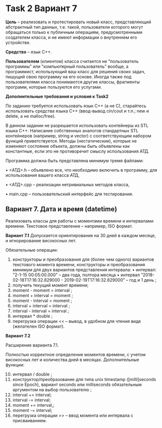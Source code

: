 # Task 2 Вариант 7
**Цель** – реализовать и протестировать новый класс, представляющий абстрактный тип данных, т.е. такой,
пользователи которого могут обращаться только к публичным операциям, предусмотренными создателем класса,
и не имеют информации о внутреннем его устройстве.

**Средство** – язык С++.

**Пользователем** (клиентом) класса считается не "пользователь программы" или "компьютерный пользователь"
вообще, а программист, использующий ваш класс для решения своих задач, пишущий свою программу на его основе.
Иногда также под пользователями класса понимаются другие классы, фрагменты программ, которые пользуются
его услугами.

**Дополнительные требования и условия к Task2**

По заданию требуется использовать язык C++ (а не C), старайтесь использовать средства языка С++ (ввод-вывод
cin/cout и т.п.; new и delete, а не malloc/free).

В данном задании не разрешается использовать контейнеры из STL языка C++. Написание собственных аналогов
стандартных STL контейнеров (например, string и vector) с соответствующим набором функций приветствуется.
Методы (нестатические), которые не изменяют состояние объекта, должны быть объявлены как константные, если
это не противоречит смыслу использования АТД.

Программа должна быть представлена минимум тремя файлами:

• <АТД>.h – объявлено все, что необходимо включить в программу, для использования вашего класса АТД,

• <АТД>.cpp – реализации нетривиальных методов класса,

• main.cpp – пользовательский интерфейс для тестирования.

## Вариант 7. Дата и время (datetime)
Реализовать классы для работы с моментами времени и интервалами времени. Текстовое представление –
например, ISO формат.

**Вариант 7.1**
Допускается ориентирование на 30 дней в каждом месяце, и игнорирование високосных лет.

Обязательные операции:

  1) конструкторы и преобразования для (более чем одного) вариантов текстового момента времени,
  конструкторы и преобразования минимум для двух вариантов представления интервала:
      • интервал: "2-1-15 00:05:00.000" – два года, полтора месяца
      • интервал “2018-02-18T17:16:32.829000 - 2019-02-19T17:16:32.829000” – год и 1 день ;
  2) получить текущий момент времени;
  3) moment - moment = interval ;
  4) moment + interval = moment ;
  5) moment - interval = moment ;
  6) interval + interval = interval ;
  7) interval - interval = interval ;
  8) интервал * double ;
  9) перегрузка операции << – вывод, в удобном для чтения виде (желателен ISO формат).

**Вариант 7.2**

Расширение варианта 7.1.

Полностью корректное определение моментов времени, с учетом високосных лет и количества дней в месяцах.
Дополнительные функции:

  10) интервал / double ;
  11) конструктор/преобразование для типа unix timestamp ([milli]seconds since Epoch),
  вариант seconds или milliseconds обязательным аргументом на выбор пользователю ;
  12) interval += interval;
  13) interval -= interval;
  14) moment += interval,;
  15) moment -= interval;
  16) перегрузка операции >> – ввод момента или интервала с присваиванием.
